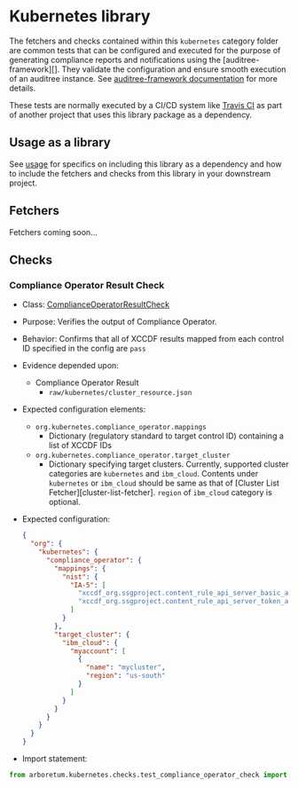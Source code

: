 # Kubernetes library

The fetchers and checks contained within this `kubernetes` category folder are
common tests that can be configured and executed for the purpose of generating
compliance reports and notifications using the [auditree-framework][].  They
validate the configuration and ensure smooth execution of an auditree instance.
See [auditree-framework documentation](https://complianceascode.github.io/auditree-framework/)
for more details.

These tests are normally executed by a CI/CD system like
[Travis CI](https://travis-ci.com/) as part of another project that uses this
library package as a dependency.

## Usage as a library

See [usage][usage] for specifics on including this library as a dependency and
how to include the fetchers and checks from this library in your downstream project.

## Fetchers

Fetchers coming soon...

## Checks

### Compliance Operator Result Check

* Class: [ComplianceOperatorResultCheck][ComplianceOperatorResultCheck]
* Purpose: Verifies the output of Compliance Operator.
* Behavior: Confirms that all of XCCDF results mapped from each control ID specified in the config are `pass`
* Evidence depended upon:
  * Compliance Operator Result
    * `raw/kubernetes/cluster_resource.json`
* Expected configuration elements:
  * `org.kubernetes.compliance_operator.mappings`
    * Dictionary (regulatory standard to target control ID) containing a list of XCCDF IDs
  * `org.kubernetes.compliance_operator.target_cluster`
    * Dictionary specifying target clusters. Currently, supported cluster categories are `kubernetes` and `ibm_cloud`.  Contents under `kubernetes` or `ibm_cloud` should be same as that of [Cluster List Fetcher][cluster-list-fetcher].  `region` of `ibm_cloud` category is optional.
* Expected configuration:

  ```json
  {
    "org": {
      "kubernetes": {
        "compliance_operator": {
          "mappings": {
            "nist": {
              "IA-5": [
                "xccdf_org.ssgproject.content_rule_api_server_basic_auth",
                "xccdf_org.ssgproject.content_rule_api_server_token_auth"
              ]
            }
          },
          "target_cluster": {
            "ibm_cloud": {
              "myaccount": [
                {
                  "name": "mycluster",
                  "region": "us-south"
                }
              ]
            }
          }
        }
      }
    }
  }
  ```

* Import statement:

```python
from arboretum.kubernetes.checks.test_compliance_operator_check import ComplianceOperatorResultCheck
```

[usage]: https://github.com/ComplianceAsCode/auditree-arboretum#usage
[ComplianceOperatorResultCheck]: https://github.com/TBD
